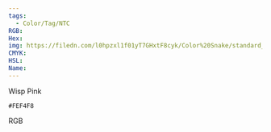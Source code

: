 ```yaml
---
tags:
  - Color/Tag/NTC
RGB:
Hex:
img: https://filedn.com/l0hpzxl1f01yT7GHxtF8cyk/Color%20Snake/standard_csv_to_svg/FEF4F8.svg
CMYK:
HSL:
Name:
---
```

Wisp Pink
```palette
#FEF4F8
```
RGB
